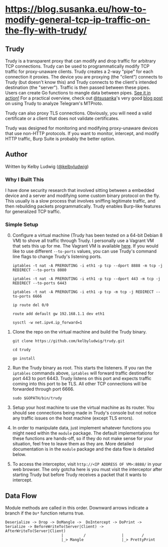 # https://blog.susanka.eu/how-to-modify-general-tcp-ip-traffic-on-the-fly-with-trudy/

## Trudy

Trudy is a transparent proxy that can modify and drop traffic for arbitrary TCP connections. Trudy can be used to programmatically modify TCP traffic for proxy-unaware clients. Trudy creates a 2-way "pipe" for each connection it proxies. The device you are proxying (the "client") connects to Trudy (but doesn't know this) and Trudy connects to the client's intended destination (the "server"). Traffic is then passed between these pipes. Users can create Go functions to mangle data between pipes.  [See it in action!](https://asciinema.org/a/7zkywm0biuz1wa64az3tmox8v) For a practical overview, check out [@tsusanka](https://twitter.com/tsusanka)'s very good [blog post](https://blog.susanka.eu/how-to-modify-general-tcp-ip-traffic-on-the-fly-with-trudy) on using Trudy to analyze Telegram's MTProto. 

Trudy can also proxy TLS connections. Obviously, you will need a valid certificate or a client that does not validate certificates.

Trudy was designed for monitoring and modifying proxy-unaware devices that use non-HTTP protocols. If you want to monitor, intercept, and modify HTTP traffic, Burp Suite is probably the better option. 

## Author

Written by Kelby Ludwig ([@kelbyludwig](https://twitter.com/kelbyludwig))

### Why I Built This
I have done security research that involved sitting between a embedded device and a server and modifying some custom binary protocol on the fly. This usually is a slow process that involves sniffing legitimate traffic, and then rebuilding packets programmatically. Trudy enables Burp-like features for generalized TCP traffic.

### Simple Setup

0. Configure a virtual machine (Trudy has been tested on a 64-bit Debian 8 VM) to shove all traffic through Trudy. I personally use a Vagrant VM that sets this up for me. The Vagrant VM is available [here](https://github.com/praetorian-inc/mitm-vm). If you would like to use different `--to-ports` values, you can use Trudy's command line flags to change Trudy's listening ports.

    `iptables -t nat -A PREROUTING -i eth1 -p tcp --dport 8888 -m tcp -j REDIRECT --to-ports 8080`

    `iptables -t nat -A PREROUTING -i eth1 -p tcp --dport 443 -m tcp -j REDIRECT --to-ports 6443`

    `iptables -t nat -A PREROUTING -i eth1 -p tcp -m tcp -j REDIRECT --to-ports 6666`

    `ip route del 0/0`

    `route add default gw 192.168.1.1 dev eth1`

    `sysctl -w net.ipv4.ip_forward=1`

1. Clone the repo on the virtual machine and build the Trudy binary.

    `git clone https://github.com/kelbyludwig/trudy.git`

    `cd trudy`

    `go install`

2. Run the Trudy binary as root. This starts the listeners. If you ran the `iptables` commands above, `iptables` will forward traffic destined for port 443 to port 6443. Trudy listens on this port and expects traffic coming into this port to be TLS. All other TCP connections will be forwarded through port 6666. 

    `sudo $GOPATH/bin/trudy`

3. Setup your host machine to use the virtual machine as its router. You should see connections being made in Trudy's console but not notice any traffic issues on the host machine (except TLS errors).

4. In order to manipulate data, just implement whatever functions you might need within the `module` package. The default implementations for these functions are hands-off, so if they do not make sense for your situation, feel free to leave them as they are. More detailed documentation is in the `module` package and the data flow is detailed below.


5. To access the interceptor, visit `http://<IP ADDRESS OF VM>:8888/` in your web browser. The only gotcha here is you must visit the interceptor after starting Trudy but before Trudy receives a packet that it wants to intercept. 

## Data Flow

Module methods are called in this order. Downward arrows indicate a branch if the `Do*` function returns true.

```
Deserialize -> Drop -> DoMangle ->  DoIntercept -> DoPrint -> Serialize -> BeforeWriteTo(Server|Client) -> AfterWriteTo(Server|Client)
                         |         /                |        /
                         |_> Mangle                 |_> PrettyPrint
```
